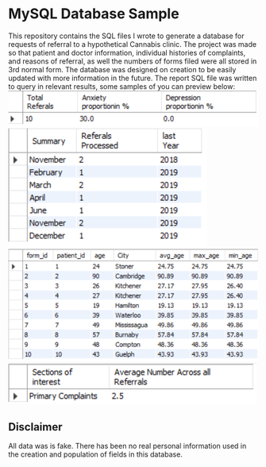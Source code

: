 <H1>MySQL Database Sample</H1>
This repository contains the SQL files I wrote to generate a database for requests of referral to a hypothetical Cannabis clinic.
The project was made so that patient and doctor information, individual histories of complaints, and reasons of referral, as well the numbers of forms filed were all stored in 3rd normal form. The database was designed on creation to be easily updated with more information in the future.
The report SQL file was written to query in relevant results, some samples of you can preview below:
<img src="Tbl1.PNG" width="576">
<img src="Tbl2.PNG" width="401">
<img src="Tbl3.PNG" width="651">
<img src="Tbl4.PNG" width="500">
<H2>Disclaimer</H2>
All data was is fake. There has been no real personal information used in the creation and population of fields in this database.

